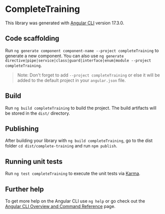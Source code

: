 # CompleteTraining

This library was generated with [Angular CLI](https://github.com/angular/angular-cli) version 17.3.0.

## Code scaffolding

Run `ng generate component component-name --project completeTraining` to generate a new component. You can also use `ng generate directive|pipe|service|class|guard|interface|enum|module --project completeTraining`.
> Note: Don't forget to add `--project completeTraining` or else it will be added to the default project in your `angular.json` file. 

## Build

Run `ng build completeTraining` to build the project. The build artifacts will be stored in the `dist/` directory.

## Publishing

After building your library with `ng build completeTraining`, go to the dist folder `cd dist/complete-training` and run `npm publish`.

## Running unit tests

Run `ng test completeTraining` to execute the unit tests via [Karma](https://karma-runner.github.io).

## Further help

To get more help on the Angular CLI use `ng help` or go check out the [Angular CLI Overview and Command Reference](https://angular.io/cli) page.
